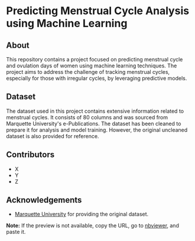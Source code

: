 # Predicting Menstrual Cycle Analysis using Machine Learning
## About
This repository contains a project focused on predicting menstrual cycle and ovulation days of women using machine learning techniques. The project aims to address the challenge of tracking menstrual cycles, especially for those with irregular cycles, by leveraging predictive models.

## Dataset
The dataset used in this project contains extensive information related to menstrual cycles. It consists of 80 columns and was sourced from Marquette University's e-Publications. The dataset has been cleaned to prepare it for analysis and model training. However, the original uncleaned dataset is also provided for reference.

## Contributors
- X
- Y
- Z

## Acknowledgements
- [Marquette University](https://epublications.marquette.edu/data_nfp/7/) for providing the original dataset.

__Note:__ If the preview is not available, copy the URL, go to [nbviewer](https://nbviewer.org/), and paste it.  
  
